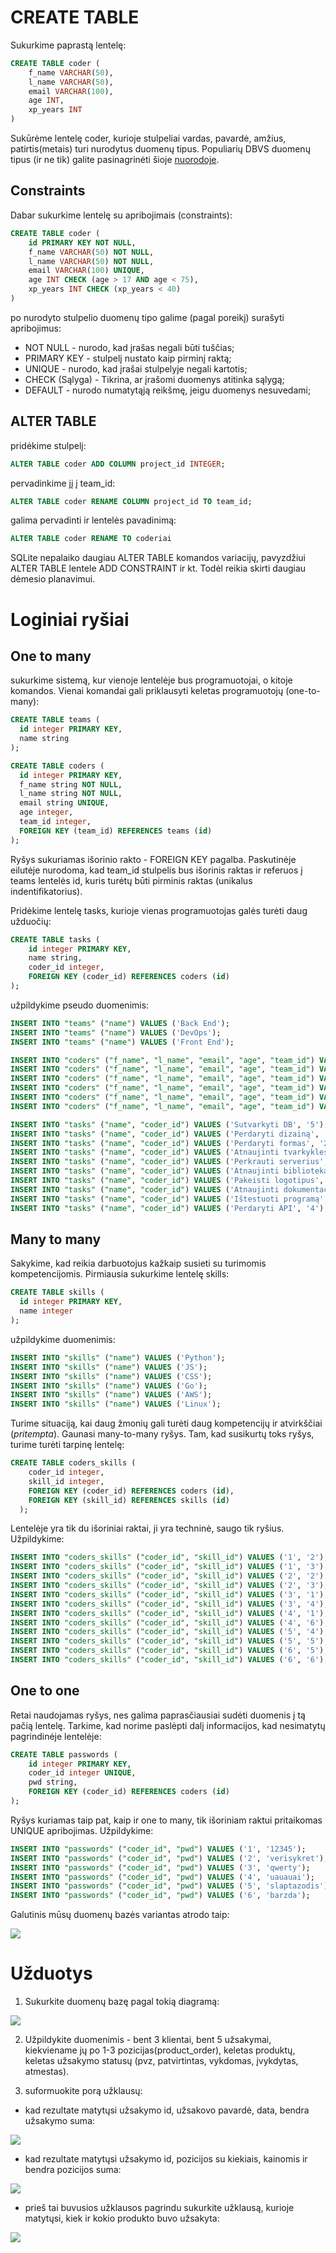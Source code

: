 # CREATE TABLE

Sukurkime paprastą lentelę:

```sql
CREATE TABLE coder (
    f_name VARCHAR(50),
    l_name VARCHAR(50),
    email VARCHAR(100),
    age INT,
    xp_years INT
)
```

Sukūrėme lentelę coder, kurioje stulpeliai vardas, pavardė, amžius, patirtis(metais) turi nurodytus duomenų tipus. Populiarių DBVS duomenų tipus (ir ne tik) galite pasinagrinėti šioje [nuorodoje](https://www.digitalocean.com/community/tutorials/sqlite-vs-mysql-vs-postgresql-a-comparison-of-relational-database-management-systems).

## Constraints

Dabar sukurkime lentelę su apribojimais (constraints):

```sql
CREATE TABLE coder (
    id PRIMARY KEY NOT NULL,
	f_name VARCHAR(50) NOT NULL,
    l_name VARCHAR(50) NOT NULL,
    email VARCHAR(100) UNIQUE,
    age INT CHECK (age > 17 AND age < 75),
    xp_years INT CHECK (xp_years < 40)
)
```

po nurodyto stulpelio duomenų tipo galime (pagal poreikį) surašyti apribojimus:


* NOT NULL - nurodo, kad įrašas negali būti tuščias;
* PRIMARY KEY - stulpelį nustato kaip pirminį raktą;
* UNIQUE - nurodo, kad įrašai stulpelyje negali kartotis;
* CHECK (Sąlyga) - Tikrina, ar įrašomi duomenys atitinka sąlygą;
* DEFAULT - nurodo numatytąją reikšmę, jeigu duomenys nesuvedami;

## ALTER TABLE

pridėkime stulpelį:

```sql
ALTER TABLE coder ADD COLUMN project_id INTEGER;
```

pervadinkime jį į team_id:

```sql
ALTER TABLE coder RENAME COLUMN project_id TO team_id;
```

galima pervadinti ir lentelės pavadinimą:

```sql
ALTER TABLE coder RENAME TO coderiai 
```

SQLite nepalaiko daugiau ALTER TABLE komandos variacijų, pavyzdžiui ALTER TABLE lentele ADD CONSTRAINT ir kt. Todėl reikia skirti daugiau dėmesio planavimui. 

# Loginiai ryšiai
## One to many
sukurkime sistemą, kur vienoje lentelėje bus programuotojai, o kitoje komandos. Vienai komandai gali priklausyti keletas programuotojų (one-to-many):

```sql
CREATE TABLE teams (
  id integer PRIMARY KEY,
  name string
);
```
```sql
CREATE TABLE coders (
  id integer PRIMARY KEY,
  f_name string NOT NULL,
  l_name string NOT NULL,
  email string UNIQUE,
  age integer,
  team_id integer,
  FOREIGN KEY (team_id) REFERENCES teams (id)
);
```
Ryšys sukuriamas išorinio rakto - FOREIGN KEY pagalba. Paskutinėje eilutėje nurodoma, kad team_id stulpelis bus išorinis raktas ir referuos į teams lentelės id, kuris turėtų būti pirminis raktas (unikalus indentifikatorius).

Pridėkime lentelę tasks, kurioje vienas programuotojas galės turėti daug užduočių:

```sql
CREATE TABLE tasks (
	id integer PRIMARY KEY,
	name string,
	coder_id integer,
	FOREIGN KEY (coder_id) REFERENCES coders (id)
);
```

užpildykime pseudo duomenimis:

```sql
INSERT INTO "teams" ("name") VALUES ('Back End');
INSERT INTO "teams" ("name") VALUES ('DevOps');
INSERT INTO "teams" ("name") VALUES ('Front End');

INSERT INTO "coders" ("f_name", "l_name", "email", "age", "team_id") VALUES ('Jonas', 'Jonaitis', 'jj@gmail.com', '20', '1');
INSERT INTO "coders" ("f_name", "l_name", "email", "age", "team_id") VALUES ('Antanas', 'Antanaitis', 'aa@gmail.com', '25', '1');
INSERT INTO "coders" ("f_name", "l_name", "email", "age", "team_id") VALUES ('Juozas', 'Juozaitis', 'jj@hotmail.com', '30', '2');
INSERT INTO "coders" ("f_name", "l_name", "email", "age", "team_id") VALUES ('Petras', 'Petraitis', 'pp@mail.lt', '29', '2');
INSERT INTO "coders" ("f_name", "l_name", "email", "age", "team_id") VALUES ('Virgis', 'Virgutis', 'vv@gmail.com', '21', '3');
INSERT INTO "coders" ("f_name", "l_name", "email", "age", "team_id") VALUES ('Tomas', 'Aidietis', 'ta@imone.lt', '35', '3');

INSERT INTO "tasks" ("name", "coder_id") VALUES ('Sutvarkyti DB', '5');
INSERT INTO "tasks" ("name", "coder_id") VALUES ('Perdaryti dizainą', '1');
INSERT INTO "tasks" ("name", "coder_id") VALUES ('Perdaryti formas', '2');
INSERT INTO "tasks" ("name", "coder_id") VALUES ('Atnaujinti tvarkykles', '6');
INSERT INTO "tasks" ("name", "coder_id") VALUES ('Perkrauti serverius', '5');
INSERT INTO "tasks" ("name", "coder_id") VALUES ('Atnaujinti bibliotekas', '6');
INSERT INTO "tasks" ("name", "coder_id") VALUES ('Pakeisti logotipus', '2');
INSERT INTO "tasks" ("name", "coder_id") VALUES ('Atnaujinti dokumentaciją', '3');
INSERT INTO "tasks" ("name", "coder_id") VALUES ('Ištestuoti programą', '4');
INSERT INTO "tasks" ("name", "coder_id") VALUES ('Perdaryti API', '4');
```

## Many to many

Sakykime, kad reikia darbuotojus kažkaip susieti su turimomis kompetencijomis. Pirmiausia sukurkime lentelę skills:

```sql
CREATE TABLE skills (
  id integer PRIMARY KEY,
  name integer
);
```

užpildykime duomenimis:

```sql
INSERT INTO "skills" ("name") VALUES ('Python');
INSERT INTO "skills" ("name") VALUES ('JS');
INSERT INTO "skills" ("name") VALUES ('CSS');
INSERT INTO "skills" ("name") VALUES ('Go');
INSERT INTO "skills" ("name") VALUES ('AWS');
INSERT INTO "skills" ("name") VALUES ('Linux');
```

Turime situaciją, kai daug žmonių gali turėti daug kompetencijų ir atvirkščiai (*pritempta*). Gaunasi many-to-many ryšys. Tam, kad susikurtų toks ryšys, turime turėti tarpinę lentelę:

```sql
CREATE TABLE coders_skills (
	coder_id integer,
	skill_id integer,
	FOREIGN KEY (coder_id) REFERENCES coders (id),
	FOREIGN KEY (skill_id) REFERENCES skills (id)
  );
```

Lentelėje yra tik du išoriniai raktai, ji yra techninė, saugo tik ryšius. Užpildykime:

```sql
INSERT INTO "coders_skills" ("coder_id", "skill_id") VALUES ('1', '2');
INSERT INTO "coders_skills" ("coder_id", "skill_id") VALUES ('1', '3');
INSERT INTO "coders_skills" ("coder_id", "skill_id") VALUES ('2', '2');
INSERT INTO "coders_skills" ("coder_id", "skill_id") VALUES ('2', '3');
INSERT INTO "coders_skills" ("coder_id", "skill_id") VALUES ('3', '1');
INSERT INTO "coders_skills" ("coder_id", "skill_id") VALUES ('3', '4');
INSERT INTO "coders_skills" ("coder_id", "skill_id") VALUES ('4', '1');
INSERT INTO "coders_skills" ("coder_id", "skill_id") VALUES ('4', '6');
INSERT INTO "coders_skills" ("coder_id", "skill_id") VALUES ('5', '4');
INSERT INTO "coders_skills" ("coder_id", "skill_id") VALUES ('5', '5');
INSERT INTO "coders_skills" ("coder_id", "skill_id") VALUES ('6', '5');
INSERT INTO "coders_skills" ("coder_id", "skill_id") VALUES ('6', '6');
```
## One to one

Retai naudojamas ryšys, nes galima paprasčiausiai sudėti duomenis į tą pačią lentelę. Tarkime, kad norime paslėpti dalį informacijos, kad nesimatytų pagrindinėje lentelėje:

```sql
CREATE TABLE passwords (
	id integer PRIMARY KEY,
	coder_id integer UNIQUE,
	pwd string,
	FOREIGN KEY (coder_id) REFERENCES coders (id)
);
```

Ryšys kuriamas taip pat, kaip ir one to many, tik išoriniam raktui pritaikomas UNIQUE apribojimas. Užpildykime:

```sql
INSERT INTO "passwords" ("coder_id", "pwd") VALUES ('1', '12345');
INSERT INTO "passwords" ("coder_id", "pwd") VALUES ('2', 'verisykret');
INSERT INTO "passwords" ("coder_id", "pwd") VALUES ('3', 'qwerty');
INSERT INTO "passwords" ("coder_id", "pwd") VALUES ('4', 'uauauai');
INSERT INTO "passwords" ("coder_id", "pwd") VALUES ('5', 'slaptazodis');
INSERT INTO "passwords" ("coder_id", "pwd") VALUES ('6', 'barzda');
```

Galutinis mūsų duomenų bazės variantas atrodo taip:

![](diagrama.png)

# Užduotys

1. Sukurkite duomenų bazę pagal tokią diagramą:

![](uzduotis.png)

2. Užpildykite duomenimis - bent 3 klientai, bent 5 užsakymai, kiekviename jų po 1-3 pozicijas(product_order), keletas produktų, keletas užsakymo statusų (pvz, patvirtintas, vykdomas, įvykdytas, atmestas).

3. suformuokite porą užklausų:

* kad rezultate matytųsi užsakymo id, užsakovo pavardė, data, bendra užsakymo suma:

![](query1_real.png)

* kad rezultate matytųsi užsakymo id, pozicijos su kiekiais, kainomis ir bendra pozicijos suma:

![](query2.png)

* prieš tai buvusios užklausos pagrindu sukurkite užklausą, kurioje matytųsi, kiek ir kokio produkto buvo užsakyta:

![](query3.png)







